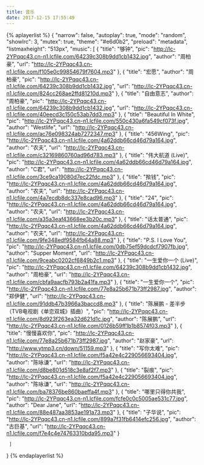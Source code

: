 ```yaml
---
title: 音乐
date: 2017-12-15 17:55:49
---
```


{% aplayerlist %}
{
	"narrow": false,
	"autoplay": true,
	"mode": "random",
	"showlrc": 3,
	"mutex": true,
	"theme": "#e6d0b2",
	"preload": "metadata",
	"listmaxheight": "513px",
	"music": [
		{
		    "title": "够钟",
		    "pic": "http://lc-2YPqqc43.cn-n1.lcfile.com/64239c308b9dd1cb1432.jpg",
		    "author": "周柏豪",
		    "url": "http://lc-2YPqqc43.cn-n1.lcfile.com/f105e0c99854679f7604.mp3"
		},
		{
		    "title": "宏愿",
		    "author": "周柏豪",
		    "pic": "http://lc-2YPqqc43.cn-n1.lcfile.com/64239c308b9dd1cb1432.jpg",
		    "url": "http://lc-2YPqqc43.cn-n1.lcfile.com/824cc268ae2ffd81210d.mp3"
		},
		{
		    "title": "自由意志",
		    "author": "周柏豪",
		    "pic": "http://lc-2YPqqc43.cn-n1.lcfile.com/64239c308b9dd1cb1432.jpg",
		    "url": "http://lc-2YPqqc43.cn-n1.lcfile.com/40eecd3c150c53ab7dd3.mp3"
		},
		{
		    "title": "Beautiful In White",
		    "pic": "http://lc-2YPqqc43.cn-n1.lcfile.com/550c430a6fa549cf073f.jpg",
		    "author": "Westlife",
		    "url": "http://lc-2YPqqc43.cn-n1.lcfile.com/ac76e098324ab7272347.mp3"
		},
		{
		    "title": "456Wing",
		    "pic": "http://lc-2YPqqc43.cn-n1.lcfile.com/4a62ddb66cd46d79a164.jpg",
		    "author": "农夫",
		    "url": "http://lc-2YPqqc43.cn-n1.lcfile.com/c32169860760ad96d783.mp3"
		},
		{
		    "title": "伟大航道 (Live)",
		    "pic": "http://lc-2YPqqc43.cn-n1.lcfile.com/4a62ddb66cd46d79a164.jpg",
		    "author": "C君",
		    "url": "http://lc-2YPqqc43.cn-n1.lcfile.com/3ce9ca19080d7ec22fdc.mp3"
		},
		{
		    "title": "揿钱",
		    "pic": "http://lc-2YPqqc43.cn-n1.lcfile.com/4a62ddb66cd46d79a164.jpg",
		    "author": "农夫",
		    "url": "http://lc-2YPqqc43.cn-n1.lcfile.com/4a7ecdb8dc337e8cad96.mp3"
		},
		{
		    "title": "24",
		    "pic": "http://lc-2YPqqc43.cn-n1.lcfile.com/4a62ddb66cd46d79a164.jpg",
		    "author": "农夫",
		    "url": "http://lc-2YPqqc43.cn-n1.lcfile.com/a35a3eaf43668ee3b20c.mp3"
		},
		{
		    "title": "话太普通",
		    "pic": "http://lc-2YPqqc43.cn-n1.lcfile.com/4a62ddb66cd46d79a164.jpg",
		    "author": "农夫",
		    "url": "http://lc-2YPqqc43.cn-n1.lcfile.com/9fe348edf9584fb64a88.mp3"
		},
		{
		    "title": "P.S. I Love You",
		    "pic": "http://lc-2YPqqc43.cn-n1.lcfile.com/0db75ef59dcdcf7907fb.jpg",
		    "author": "Supper Moment",
		    "url": "http://lc-2YPqqc43.cn-n1.lcfile.com/9ceabc0202cf6849b2c1.mp3"
		},
		{
		    "title": "一生爱你一个 (Live)",
		    "pic": "http://lc-2YPqqc43.cn-n1.lcfile.com/64239c308b9dd1cb1432.jpg",
		    "author": "周柏豪",
		    "url": "http://lc-2YPqqc43.cn-n1.lcfile.com/cbfa9aacfb793b2a41fa.mp3"
		},
		{
		    "title": "一生爱你一个",
		    "pic": "http://lc-2YPqqc43.cn-n1.lcfile.com/77e8a25b671b73ff2987.jpg",
		    "author": "郑伊健",
		    "url": "http://lc-2YPqqc43.cn-n1.lcfile.com/91ddb47b3966a3baccd8.mp3"
		},
		{
		    "title": "陈展鹏 - 差半步（TVB电视剧《单恋双城》插曲）",
		    "pic": "http://lc-2YPqqc43.cn-n1.lcfile.com/8d923f263ea32d621d1c.jpg",
		    "author": "陈展鹏",
		    "url": "http://lc-2YPqqc43.cn-n1.lcfile.com/0126b59ff1b1b8574f03.mp3"
		},
		{
		    "title": "慢慢喜欢你",
		    "pic": "http://lc-2YPqqc43.cn-n1.lcfile.com/77e8a25b671b73ff2987.jpg",
		    "author": "赵家豪",
		    "url": "http://www.ytmp3.cn/down/51159.mp3"
		},
		{
		    "title": "写你太难",
		    "pic": "http://lc-2YPqqc43.cn-n1.lcfile.com/f5a42e4c229056693404.jpg",
		    "author": "陈咏谦",
		    "url": "http://lc-2YPqqc43.cn-n1.lcfile.com/d8be801d518c3e8af2f7.mp3"
		},
		{
		    "title": "裂痕",
		    "pic": "http://lc-2YPqqc43.cn-n1.lcfile.com/f5a42e4c229056693404.jpg",
		    "author": "陈咏谦",
		    "url": "http://lc-2YPqqc43.cn-n1.lcfile.com/ba78376be860baeffa4f.mp3"
		},
		{
		    "title": "哪里只得你共我",
		    "pic": "http://lc-2YPqqc43.cn-n1.lcfile.com/fcfe0c0c5005ae531c77.jpg",
		    "author": "Dear Jane",
		    "url": "http://lc-2YPqqc43.cn-n1.lcfile.com/88e487aa3853ae191a73.mp3"
		},
		{
		    "title": "子华说",
		    "pic": "http://lc-2YPqqc43.cn-n1.lcfile.com/899a7f31fb6414efc256.jpg",
		    "author": "古巨基",
		    "url": "http://lc-2YPqqc43.cn-n1.lcfile.com/f7e4c4e74763310bda95.mp3"
		}
		
	 ]
}
{% endaplayerlist %}
